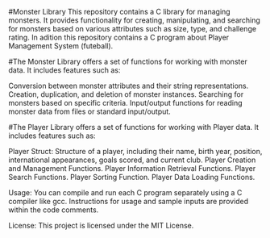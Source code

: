 #Monster Library
This repository contains a C library for managing monsters. It provides functionality for creating, manipulating, and searching for monsters based on various attributes such as size, type, and challenge rating.
In adition this repository contains a C program about Player Management System (futeball).

#The Monster Library offers a set of functions for working with monster data. It includes features such as:

Conversion between monster attributes and their string representations.
Creation, duplication, and deletion of monster instances.
Searching for monsters based on specific criteria.
Input/output functions for reading monster data from files or standard input/output.


#The Player Library offers a set of functions for working with Player data. It includes features such as:

Player Struct: Structure of a player, including their name, birth year, position, international appearances, goals scored, and current club.
Player Creation and Management Functions.
Player Information Retrieval Functions.
Player Search Functions.
Player Sorting Function.
Player Data Loading Functions.


Usage:
You can compile and run each C program separately using a C compiler like gcc. Instructions for usage and sample inputs are provided within the code comments.


License:
This project is licensed under the MIT License.
